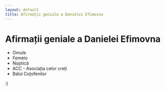 ```yaml
---
layout: default
title: Afirmații geniale a Danielei Efimovna
---
```


# Afirmații geniale a Danielei Efimovna

* Omule
* Femeio
* Noptică
* ACC - Asociația celor creți
* Balul Coțofenilor

:)
